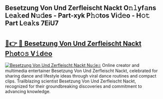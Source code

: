 ## Besetzung Von Und Zerfleischt Nackt O𝚗𝚕yf𝚊ns L𝚎a𝚔ed N𝚞𝚍es - Part-xyk P𝚑𝚘tos Vi𝚍𝚎o - H𝚘𝚝 Part L𝚎a𝚔s 7EiU7

# <h2><a href="http://kfc4zh.oniu.top/?m=Besetzung+Von+Und+Zerfleischt+Nackt">🔗👉 🔴 Besetzung Von Und Zerfleischt Nackt P𝚑ot𝚘𝚜 V𝚒d𝚎o</a></h2>

[![Besetzung Von Und Zerfleischt Nackt Nu𝚍e𝚜](https://i.imgur.com/0qMVB7G.gif)](http://kfc4zh.oniu.top/?m=Besetzung+Von+Und+Zerfleischt+Nackt)
Online creator and multimedia entertainer Besetzung Von Und Zerfleischt Nackt, celebrated for sharing dance and lifestyle ideas through viral dance routines and compact clips. Trailblazing scientist Besetzung Von Und Zerfleischt Nackt, recognized for their groundbreaking discoveries and commitment to advancing knowledge.  

